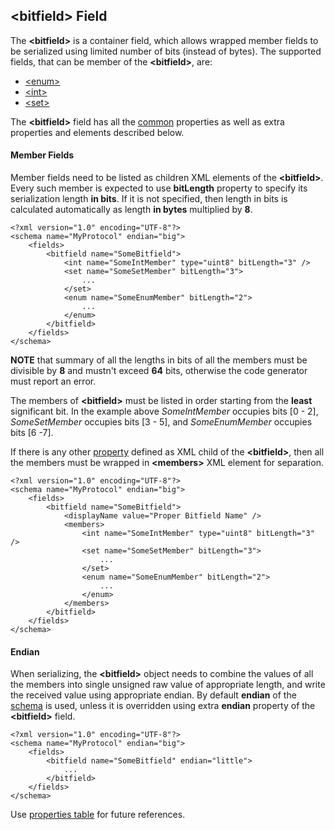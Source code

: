 ## &lt;bitfield&gt; Field
The **&lt;bitfield&gt;** is a container field, which allows wrapped member fields
to be serialized using limited number of bits (instead of bytes). 
The supported fields, that can be member of the **&lt;bitfield&gt;**, are:
- [&lt;enum&gt;](enum.md)
- [&lt;int&gt;](int.md)
- [&lt;set&gt;](set.md)

The **&lt;bitfield&gt;** field has all the [common](common.md) properties
as well as extra properties and elements described below.

#### Member Fields
Member fields need to be listed as children XML elements of the **&lt;bitfield&gt;**.
Every such member is expected to use **bitLength** property to specify its
serialization length **in bits**. If it is not specified, then length in bits
is calculated automatically as length **in bytes** multiplied by **8**.
```
<?xml version="1.0" encoding="UTF-8"?>
<schema name="MyProtocol" endian="big">
    <fields>
        <bitfield name="SomeBitfield">
            <int name="SomeIntMember" type="uint8" bitLength="3" />
            <set name="SomeSetMember" bitLength="3">
                ...
            </set>
            <enum name="SomeEnumMember" bitLength="2">
                ...
            </enum>
        </bitfield>
    </fields>
</schema>
```
**NOTE** that summary of all the lengths in bits of all the members must be
divisible by **8** and mustn't exceed **64** bits, otherwise the code generator 
must report an error.

The members of **&lt;bitfield&gt;** must be listed in order starting from the
**least** significant bit. In the example above *SomeIntMember* occupies bits
[0 - 2], *SomeSetMember* occupies bits [3 - 5], and *SomeEnumMember* occupies
bits [6 -7].

If there is any other [property](../intro/properties.md) defined as XML child
of the **&lt;bitfield&gt;**, then all the members must be wrapped in 
**&lt;members&gt;** XML element for separation.
```
<?xml version="1.0" encoding="UTF-8"?>
<schema name="MyProtocol" endian="big">
    <fields>
        <bitfield name="SomeBitfield">
            <displayName value="Proper Bitfield Name" />
            <members>
                <int name="SomeIntMember" type="uint8" bitLength="3" />
                <set name="SomeSetMember" bitLength="3">
                    ...
                </set>
                <enum name="SomeEnumMember" bitLength="2">
                    ...
                </enum>
            </members>
        </bitfield>
    </fields>
</schema>
```

#### Endian
When serializing, the **&lt;bitfield&gt;** object needs to combine the
values of all the members into single unsigned raw value of appropriate length,
and write the received value using appropriate endian.
By default **endian** of the [schema](../schema/schema.md) is used, unless it
is overridden using extra **endian** property of the **&lt;bitfield&gt;** field.
```
<?xml version="1.0" encoding="UTF-8"?>
<schema name="MyProtocol" endian="big">
    <fields>
        <bitfield name="SomeBitfield" endian="little">
            ...
        </bitfield>
    </fields>
</schema>
```

Use [properties table](../appendix/bitfield.md) for future references.
